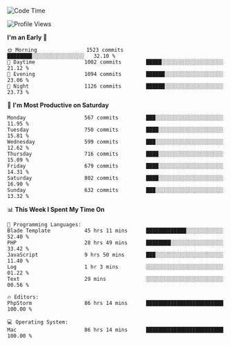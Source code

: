 <!--START_SECTION:waka-->
![Code Time](http://img.shields.io/badge/Code%20Time-3%2C732%20hrs%2034%20mins-blue)

![Profile Views](http://img.shields.io/badge/Profile%20Views-2-blue)

**I'm an Early 🐤** 

```text
🌞 Morning                1523 commits        ████████░░░░░░░░░░░░░░░░░   32.10 % 
🌆 Daytime                1002 commits        █████░░░░░░░░░░░░░░░░░░░░   21.12 % 
🌃 Evening                1094 commits        ██████░░░░░░░░░░░░░░░░░░░   23.06 % 
🌙 Night                  1126 commits        ██████░░░░░░░░░░░░░░░░░░░   23.73 % 
```
📅 **I'm Most Productive on Saturday** 

```text
Monday                   567 commits         ███░░░░░░░░░░░░░░░░░░░░░░   11.95 % 
Tuesday                  750 commits         ████░░░░░░░░░░░░░░░░░░░░░   15.81 % 
Wednesday                599 commits         ███░░░░░░░░░░░░░░░░░░░░░░   12.62 % 
Thursday                 716 commits         ████░░░░░░░░░░░░░░░░░░░░░   15.09 % 
Friday                   679 commits         ████░░░░░░░░░░░░░░░░░░░░░   14.31 % 
Saturday                 802 commits         ████░░░░░░░░░░░░░░░░░░░░░   16.90 % 
Sunday                   632 commits         ███░░░░░░░░░░░░░░░░░░░░░░   13.32 % 
```


📊 **This Week I Spent My Time On** 

```text
💬 Programming Languages: 
Blade Template           45 hrs 11 mins      █████████████░░░░░░░░░░░░   52.40 % 
PHP                      28 hrs 49 mins      ████████░░░░░░░░░░░░░░░░░   33.42 % 
JavaScript               9 hrs 50 mins       ███░░░░░░░░░░░░░░░░░░░░░░   11.40 % 
Log                      1 hr 3 mins         ░░░░░░░░░░░░░░░░░░░░░░░░░   01.22 % 
Text                     29 mins             ░░░░░░░░░░░░░░░░░░░░░░░░░   00.56 % 

🔥 Editors: 
PhpStorm                 86 hrs 14 mins      █████████████████████████   100.00 % 

💻 Operating System: 
Mac                      86 hrs 14 mins      █████████████████████████   100.00 % 
```


<!--END_SECTION:waka-->
